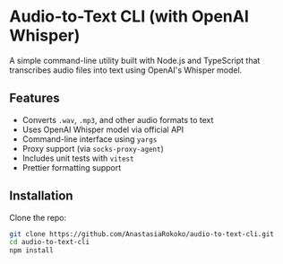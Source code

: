 # Audio-to-Text CLI (with OpenAI Whisper)

A simple command-line utility built with Node.js and TypeScript that transcribes audio files into text using OpenAI's Whisper model.

## Features

- Converts `.wav`, `.mp3`, and other audio formats to text
- Uses OpenAI Whisper model via official API
- Command-line interface using `yargs`
- Proxy support (via `socks-proxy-agent`)
- Includes unit tests with `vitest`
- Prettier formatting support

## Installation

Clone the repo:

```bash
git clone https://github.com/AnastasiaRokoko/audio-to-text-cli.git
cd audio-to-text-cli
npm install
